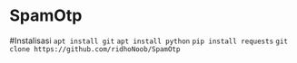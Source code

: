 # SpamOtp

#Instalisasi
```apt install git```
```apt install python```
```pip install requests```
```git clone https://github.com/ridhoNoob/SpamOtp```
